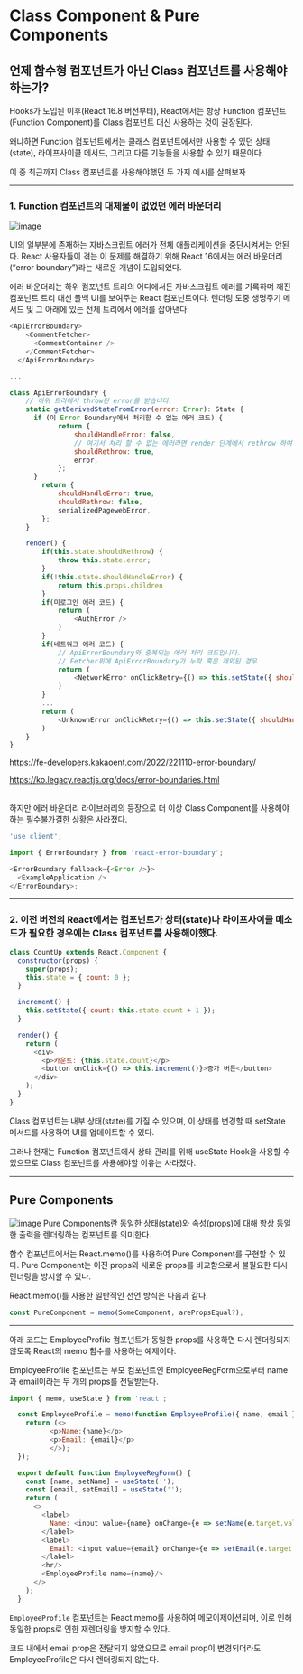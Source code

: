 # Class Component & Pure Components

## 언제 함수형 컴포넌트가 아닌 Class 컴포넌트를 사용해야 하는가?

Hooks가 도입된 이후(React 16.8 버전부터), React에서는 항상 Function 컴포넌트(Function Component)를 Class 컴포넌트 대신 사용하는 것이 권장된다.

왜냐하면 Function 컴포넌트에서는 클래스 컴포넌트에서만 사용할 수 있던 상태(state), 라이프사이클 메서드, 그리고 다른 기능들을 사용할 수 있기 때문이다.

이 중 최근까지 Class 컴포넌트를 사용해야했던 두 가지 예시를 살펴보자

---

### 1. Function 컴포넌트의 대체물이 없었던 에러 바운더리

![image](https://github.com/FC-MINI-4/attendance-front/assets/83483378/3c9d728c-e263-40d6-8109-ea6780aff038)

UI의 일부분에 존재하는 자바스크립트 에러가 전체 애플리케이션을 중단시켜서는 안된다. React 사용자들이 겪는 이 문제를 해결하기 위해 React 16에서는 에러 바운더리(“error boundary”)라는 새로운 개념이 도입되었다.

에러 바운더리는 하위 컴포넌트 트리의 어디에서든 자바스크립트 에러를 기록하며 깨진 컴포넌트 트리 대신 폴백 UI를 보여주는 React 컴포넌트이다. 렌더링 도중 생명주기 메서드 및 그 아래에 있는 전체 트리에서 에러를 잡아낸다.

```javascript
<ApiErrorBoundary>
    <CommentFetcher>
      <CommentContainer />
    </CommentFetcher>
  </ApiErrorBoundary>

...

class ApiErrorBoundary {
	// 하위 트리에서 throw된 error를 받습니다.
	static getDerivedStateFromError(error: Error): State {
	  if (이 Error Boundary에서 처리할 수 없는 에러 코드) {
			return {
				shouldHandleError: false,
				// 여기서 처리 할 수 없는 에러라면 render 단계에서 rethrow 하여 상위 에러 바운더리에서 처리하도록 합니다.
				shouldRethrow: true,
				error,
			};
	  }
		return {
			shouldHandleError: true,
			shouldRethrow: false,
			serializedPagewebError,
		};
	}

	render() {
		if(this.state.shouldRethrow) {
			throw this.state.error;
		}
		if(!this.state.shouldHandleError) {
			return this.props.children
		}
		if(미로그인 에러 코드) {
			return (
				<AuthError />
			)
		}
		if(네트워크 에러 코드) {
			// ApiErrorBoundary와 중복되는 에러 처리 코드입니다.
			// Fetcher위에 ApiErrorBoundary가 누락 혹은 제외된 경우
			return (
				<NetworkError onClickRetry={() => this.setState({ shouldHandleError: false})} />
			)
		}
		...
		return (
			<UnknownError onClickRetry={() => this.setState({ shouldHandleError: false})} />
		)
	}
}

```
https://fe-developers.kakaoent.com/2022/221110-error-boundary/

https://ko.legacy.reactjs.org/docs/error-boundaries.html
<br />
<br />

하지만 에러 바운더리 라이브러리의 등장으로 더 이상 Class Component를 사용해야하는 필수불가결한 상황은 사라졌다.

```javascript
'use client';

import { ErrorBoundary } from 'react-error-boundary';

<ErrorBoundary fallback={<Error />}>
  <ExampleApplication />
</ErrorBoundary>;
```

---

### 2. 이전 버전의 React에서는 컴포넌트가 상태(state)나 라이프사이클 메소드가 필요한 경우에는 Class 컴포넌트를 사용해야했다.

```javascript
class CountUp extends React.Component {
  constructor(props) {
    super(props);
    this.state = { count: 0 };
  }

  increment() {
    this.setState({ count: this.state.count + 1 });
  }

  render() {
    return (
      <div>
        <p>카운트: {this.state.count}</p>
        <button onClick={() => this.increment()}>증가 버튼</button>
      </div>
    );
  }
}
```

Class 컴포넌트는 내부 상태(state)를 가질 수 있으며, 이 상태를 변경할 때 setState 메서드를 사용하여 UI를 업데이트할 수 있다.

그러나 현재는 Function 컴포넌트에서 상태 관리를 위해 useState Hook을 사용할 수 있으므로 Class 컴포넌트를 사용해야할 이유는 사라졌다.

***

## Pure Components
![image](https://github.com/FC-MINI-4/attendance-front/assets/83483378/5b31f094-099c-4c55-b467-696519347cda)
Pure Components란 동일한 상태(state)와 속성(props)에 대해 항상 동일한 출력을 렌더링하는 컴포넌트를 의미한다.

함수 컴포넌트에서는 React.memo()를 사용하여 Pure Component를 구현할 수 있다. Pure Component는 이전 props와 새로운 props를 비교함으로써 불필요한 다시 렌더링을 방지할 수 있다.

React.memo()를 사용한 일반적인 선언 방식은 다음과 같다.

```javascript
const PureComponent = memo(SomeComponent, arePropsEqual?);
```

***

아래 코드는 EmployeeProfile 컴포넌트가 동일한 props를 사용하면 다시 렌더링되지 않도록 React의 memo 함수를 사용하는 예제이다.

EmployeeProfile 컴포넌트는 부모 컴포넌트인 EmployeeRegForm으로부터 name과 email이라는 두 개의 props를 전달받는다.

```javascript
import { memo, useState } from 'react';

  const EmployeeProfile = memo(function EmployeeProfile({ name, email }) {
    return (<>
          <p>Name:{name}</p>
          <p>Email: {email}</p>
          </>);
  });

  export default function EmployeeRegForm() {
    const [name, setName] = useState('');
    const [email, setEmail] = useState('');
    return (
      <>
        <label>
          Name: <input value={name} onChange={e => setName(e.target.value)} />
        </label>
        <label>
          Email: <input value={email} onChange={e => setEmail(e.target.value)} />
        </label>
        <hr/>
        <EmployeeProfile name={name}/>
      </>
    );
  }
```

`EmployeeProfile` 컴포넌트는 React.memo를 사용하여 메모이제이션되며, 이로 인해 동일한 props로 인한 재렌더링을 방지할 수 있다. 

코드 내에서 email prop은 전달되지 않았으므로 email prop이 변경되더라도 EmployeeProfile은 다시 렌더링되지 않는다.
